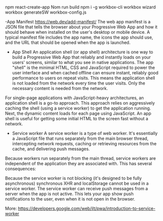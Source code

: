 
npm react-create-app
Nom run build
npm i -g workbox-cli
workbox wizard 
workbox generateSW workbox-config.js

-App Manifest
https://web.dev/add-manifest/ The web app manifest is a JSON file that tells the browser about your Progressive Web App and how it should behave when installed on the user's desktop or mobile device. A typical manifest file includes the app name, the icons the app should use, and the URL that should be opened when the app is launched.

 - App Shell
An application shell (or app shell) architecture is one way to build a Progressive Web App that reliably and instantly loads on your users' screens, similar to what you see in native applications. The app "shell" is the minimal HTML, CSS and JavaScript required to power the user interface and when cached offline can ensure instant, reliably good performance to users on repeat visits. 
This means the application shell is not loaded from the network every time the user visits. Only the necessary content is needed from the network.

For single-page applications with JavaScript-heavy architectures, an application shell is a go-to approach. This approach relies on aggressively caching the shell (using a service worker) to get the application running. Next, the dynamic content loads for each page using JavaScript. An app shell is useful for getting some initial HTML to the screen fast without a network.

 - Service worker
A service worker is a type of web worker. It's essentially a JavaScript file that runs separately from the main browser thread, intercepting network requests, caching or retrieving resources from the cache, and delivering push messages.

Because workers run separately from the main thread, service workers are independent of the application they are associated with. This has several consequences:

Because the service worker is not blocking (it's designed to be fully asynchronous) synchronous XHR and localStorage cannot be used in a service worker.
The service worker can receive push messages from a server when the app is not active. This lets your app show push notifications to the user, even when it is not open in the browser.

More: https://developers.google.com/web/ilt/pwa/introduction-to-service-worker
